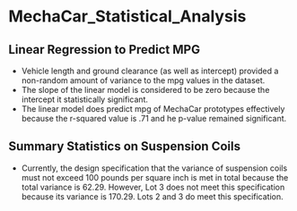 # MechaCar_Statistical_Analysis

## Linear Regression to Predict MPG

* Vehicle length and ground clearance (as well as intercept) provided a non-random amount of variance to the mpg values in the dataset. 
* The slope of the linear model is considered to be zero because the intercept it statistically significant. 
* The linear model does predict mpg of MechaCar prototypes effectively because the r-squared value is .71 and he p-value remained significant. 

## Summary Statistics on Suspension Coils
* Currently, the design specification that the variance of suspension coils must not exceed 100 pounds per square inch is met in total because the total variance is 62.29. However, Lot 3 does not meet this specification because its variance is 170.29. Lots 2 and 3 do meet this specification. 
